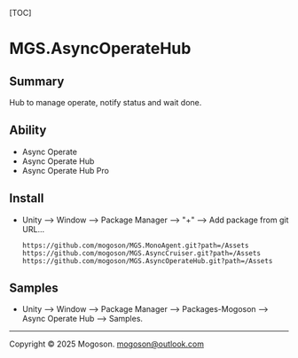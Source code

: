 [TOC]

# MGS.AsyncOperateHub

## Summary

Hub to manage operate, notify status and wait done.

## Ability

- Async Operate
- Async Operate Hub
- Async Operate Hub Pro

## Install

- Unity --> Window --> Package Manager --> "+" --> Add package from git URL...

  ```text
  https://github.com/mogoson/MGS.MonoAgent.git?path=/Assets
  https://github.com/mogoson/MGS.AsyncCruiser.git?path=/Assets
  https://github.com/mogoson/MGS.AsyncOperateHub.git?path=/Assets
  ```
## Samples

- Unity --> Window --> Package Manager --> Packages-Mogoson --> Async Operate Hub --> Samples.

---

Copyright © 2025 Mogoson.	mogoson@outlook.com
